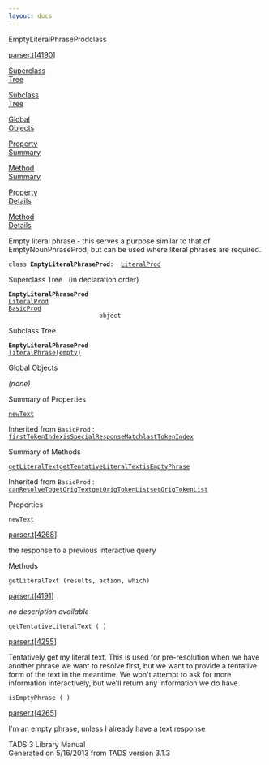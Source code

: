 ```yaml
---
layout: docs
---
```

<span class="title">EmptyLiteralPhraseProd</span><span class="type">class</span>

[parser.t](../file/parser.t.html)\[[4190](../source/parser.t.html#4190)\]

[Superclass  
Tree](#_SuperClassTree_)

[Subclass  
Tree](#_SubClassTree_)

[Global  
Objects](#_ObjectSummary_)

[Property  
Summary](#_PropSummary_)

[Method  
Summary](#_MethodSummary_)

[Property  
Details](#_Properties_)

[Method  
Details](#_Methods_)



Empty literal phrase - this serves a purpose similar to that of
EmptyNounPhraseProd, but can be used where literal phrases are required.

`class `**`EmptyLiteralPhraseProd`**` :   `[`LiteralProd`](../object/LiteralProd.html)



<span id="_SuperClassTree_"></span>



<span class="hdln">Superclass Tree</span>   (in declaration order)



**`EmptyLiteralPhraseProd`**  
[`LiteralProd`](../object/LiteralProd.html)  
[`BasicProd`](../object/BasicProd.html)  
`                         object`  
<span id="_SubClassTree_"></span>



<span class="hdln">Subclass Tree</span>  



**`EmptyLiteralPhraseProd`**  
[`literalPhrase(empty)`](../object/literalPhrase(empty).html)  
<span id="_ObjectSummary_"></span>



<span class="hdln">Global Objects</span>  



*(none)* <span id="_PropSummary_"></span>



<span class="hdln">Summary of Properties</span>  



[`newText`](#newText)



Inherited from `BasicProd` :  
[`firstTokenIndex`](../object/BasicProd.html#firstTokenIndex)[`isSpecialResponseMatch`](../object/BasicProd.html#isSpecialResponseMatch)[`lastTokenIndex`](../object/BasicProd.html#lastTokenIndex)

<span id="_MethodSummary_"></span>



<span class="hdln">Summary of Methods</span>  



[`getLiteralText`](#getLiteralText)[`getTentativeLiteralText`](#getTentativeLiteralText)[`isEmptyPhrase`](#isEmptyPhrase)



Inherited from `BasicProd` :  
[`canResolveTo`](../object/BasicProd.html#canResolveTo)[`getOrigText`](../object/BasicProd.html#getOrigText)[`getOrigTokenList`](../object/BasicProd.html#getOrigTokenList)[`setOrigTokenList`](../object/BasicProd.html#setOrigTokenList)

<span id="_Properties_"></span>



<span class="hdln">Properties</span>  



<span id="newText"></span>

`newText`

[parser.t](../file/parser.t.html)\[[4268](../source/parser.t.html#4268)\]



the response to a previous interactive query



<span id="_Methods_"></span>



<span class="hdln">Methods</span>  



<span id="getLiteralText"></span>

`getLiteralText (results, action, which)`

[parser.t](../file/parser.t.html)\[[4191](../source/parser.t.html#4191)\]



*no description available*



<span id="getTentativeLiteralText"></span>

`getTentativeLiteralText ( )`

[parser.t](../file/parser.t.html)\[[4255](../source/parser.t.html#4255)\]



Tentatively get my literal text. This is used for pre-resolution when we
have another phrase we want to resolve first, but we want to provide a
tentative form of the text in the meantime. We won't attempt to ask for
more information interactively, but we'll return any information we do
have.



<span id="isEmptyPhrase"></span>

`isEmptyPhrase ( )`

[parser.t](../file/parser.t.html)\[[4265](../source/parser.t.html#4265)\]



I'm an empty phrase, unless I already have a text response





TADS 3 Library Manual  
Generated on 5/16/2013 from TADS version 3.1.3


